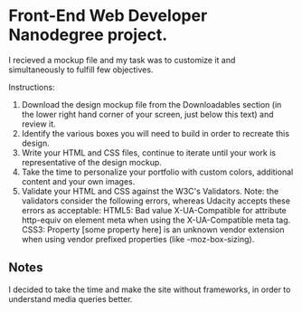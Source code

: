 # Front-End Web Developer Nanodegree project.

I recieved a mockup file and my task was to customize it and simultaneously to fulfill few objectives.

Instructions:

1. Download the design mockup file from the Downloadables section (in the lower right hand corner of your screen, just below this text) and review it.
2. Identify the various boxes you will need to build in order to recreate this design.
3. Write your HTML and CSS files, continue to iterate until your work is representative of the design mockup.
4. Take the time to personalize your portfolio with custom colors, additional content and your own images.
5. Validate your HTML and CSS against the W3C's Validators. Note: the validators consider the following errors, whereas Udacity accepts these errors as acceptable:
HTML5: Bad value X-UA-Compatible for attribute http-equiv on element meta when using the X-UA-Compatible meta tag.
CSS3: Property [some property here] is an unknown vendor extension when using vendor prefixed properties (like -moz-box-sizing).


## Notes
I decided to take the time and make the site without frameworks, in order to understand media queries better.

